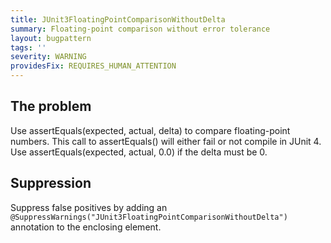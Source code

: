 ```yaml
---
title: JUnit3FloatingPointComparisonWithoutDelta
summary: Floating-point comparison without error tolerance
layout: bugpattern
tags: ''
severity: WARNING
providesFix: REQUIRES_HUMAN_ATTENTION
---
```


<!--
*** AUTO-GENERATED, DO NOT MODIFY ***
To make changes, edit the @BugPattern annotation or the explanation in docs/bugpattern.
-->

## The problem
Use assertEquals(expected, actual, delta) to compare floating-point numbers. This call to assertEquals() will either fail or not compile in JUnit 4. Use assertEquals(expected, actual, 0.0) if the delta must be 0.

## Suppression
Suppress false positives by adding an `@SuppressWarnings("JUnit3FloatingPointComparisonWithoutDelta")` annotation to the enclosing element.
